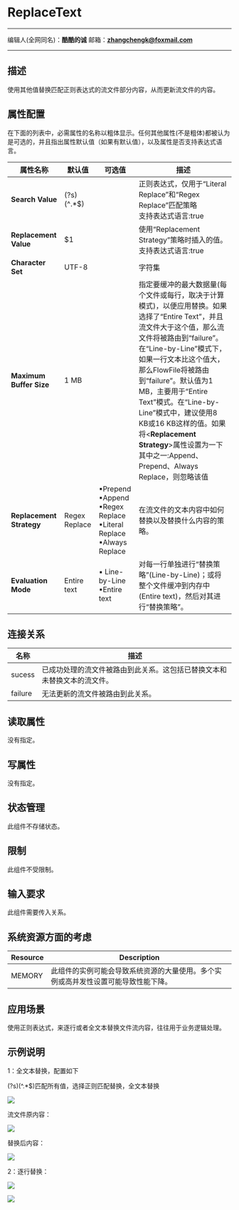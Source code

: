 # ReplaceText
***
编辑人(全网同名)：__**酷酷的诚**__  邮箱：**zhangchengk@foxmail.com** 
***


## 描述

使用其他值替换匹配正则表达式的流文件部分内容，从而更新流文件的内容。

## 属性配置

在下面的列表中，必需属性的名称以粗体显示。任何其他属性(不是粗体)都被认为是可选的，并且指出属性默认值（如果有默认值），以及属性是否支持表达式语言。

属性名称                     | 默认值           | 可选值                                                                        | 描述                                                                                                                                                                                                                                                                                           
------------------------ | ------------- | -------------------------------------------------------------------------- | ---------------------------------------------------------------------------------------------------------------------------------------------------------------------------------------------------------------------------------------------------------------------------------------------
**Search Value**         | (?s)(^.*$)    |                                                                            | 正则表达式，仅用于“Literal Replace”和“Regex Replace”匹配策略  <br>支持表达式语言:true                                                                                                                                                                                                                                
**Replacement Value**    | $1            |                                                                            | 使用“Replacement Strategy”策略时插入的值。  <br>支持表达式语言:true                                                                                                                                                                                                                                              
**Character Set**        | UTF-8         |                                                                            | 字符集                                                                                                                                                                                                                                                                                          
**Maximum Buffer Size**  | 1 MB          |                                                                            | 指定要缓冲的最大数据量(每个文件或每行，取决于计算模式)，以便应用替换。如果选择了“Entire Text”，并且流文件大于这个值，那么流文件将被路由到“failure”。在“Line-by-Line”模式下，如果一行文本比这个值大，那么FlowFile将被路由到“failure”。默认值为1 MB，主要用于“Entire Text”模式。在“Line-by-Line”模式中，建议使用8 KB或16 KB这样的值。如果将<**Replacement Strategy**>属性设置为一下其中之一:Append、Prepend、Always Replace，则忽略该值
**Replacement Strategy** | Regex Replace |  ▪Prepend  <br/> ▪Append  <br/> ▪Regex Replace  <br/> ▪Literal Replace <br/> ▪Always Replace  | 在流文件的文本内容中如何替换以及替换什么内容的策略。                                                                                                                                                                                                                                                                   
**Evaluation Mode**      | Entire text   | ▪ Line-by-Line <br/> ▪Entire text                                               | 对每一行单独进行“替换策略”(Line-by-Line)；或将整个文件缓冲到内存中(Entire text)，然后对其进行“替换策略”。                                                                                                                                                                                                                                              

## 连接关系

名称      | 描述                                   
------- | -------------------------------------
sucess  | 已成功处理的流文件被路由到此关系。这包括已替换文本和未替换文本的流文件。
failure | 无法更新的流文件被路由到此关系。                     

## 读取属性

没有指定。

## 写属性

没有指定。

## 状态管理

此组件不存储状态。

## 限制

此组件不受限制。

## 输入要求

此组件需要传入关系。

## 系统资源方面的考虑

Resource | Description                              
-------- | -----------------------------------------
MEMORY   | 此组件的实例可能会导致系统资源的大量使用。多个实例或高并发性设置可能导致性能下降。

## 应用场景

使用正则表达式，来逐行或者全文本替换文件流内容，往往用于业务逻辑处理。

## 示例说明

1：全文本替换，配置如下

(?s)(^.*$)匹配所有值，选择正则匹配替换，全文本替换

![](./image/processors/ReplaceText/config.png)

流文件原内容：

![](./image/processors/ReplaceText/input.png)

替换后内容：

![](./image/processors/ReplaceText/result.png)

2：逐行替换：

![](./image/processors/ReplaceText/config2.png)

![](./image/processors/ReplaceText/result2.png)

